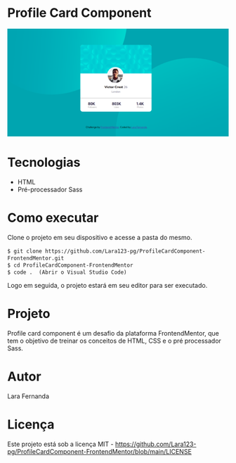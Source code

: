 # Profile Card Component

<img src="./images/image.png">

# Tecnologias

<ul>
    <li>HTML</li>
    <li>Pré-processador Sass</li>
</ul>

# Como executar

Clone o projeto em seu dispositivo e acesse a pasta do mesmo.

```
$ git clone https://github.com/Lara123-pg/ProfileCardComponent-FrontendMentor.git
$ cd ProfileCardComponent-FrontendMentor
$ code .  (Abrir o Visual Studio Code)
```
Logo em seguida, o projeto estará em seu editor para ser executado.

# Projeto

Profile card component é um desafio da plataforma FrontendMentor, que tem o objetivo de treinar os conceitos de HTML, CSS e o pré processador Sass.

# Autor

Lara Fernanda

# Licença

Este projeto está sob a licença MIT - https://github.com/Lara123-pg/ProfileCardComponent-FrontendMentor/blob/main/LICENSE
